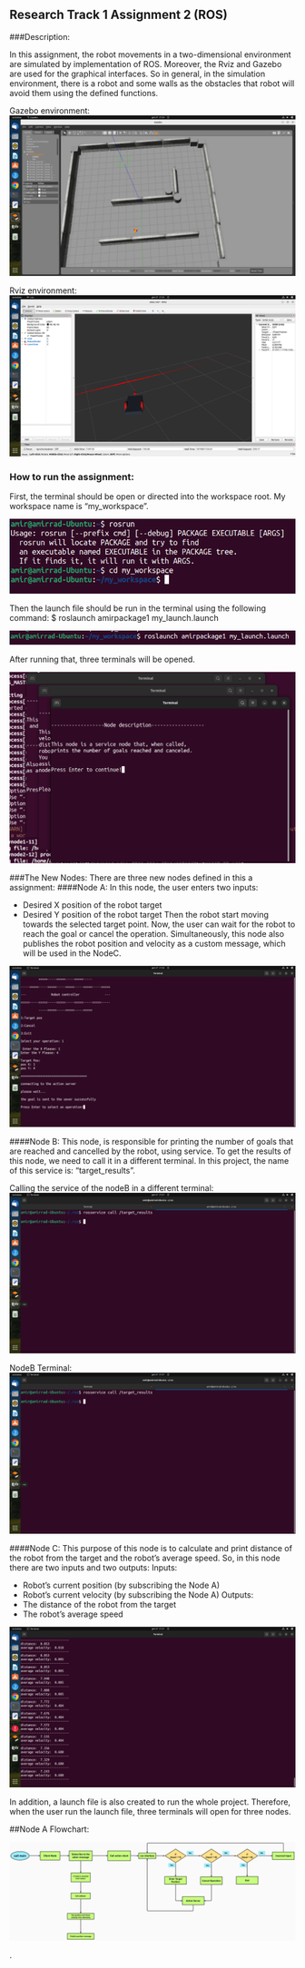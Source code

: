 ## Research Track 1 Assignment 2 (ROS)

###Description:

In this assignment, the robot movements in a two-dimensional environment are simulated by implementation of ROS. Moreover, the Rviz and Gazebo are used for the graphical interfaces. So in general,  in the simulation environment, there is a robot and some walls as the obstacles that robot will avoid them using the defined functions. 

Gazebo environment:
![4](https://github.com/AmirRad1998/RT1_Assignment2_AmirRad/blob/main/Photos/4_Gazebo.png?raw=true "4")

Rviz environment:
![5](https://github.com/AmirRad1998/RT1_Assignment2_AmirRad/blob/main/Photos/5_Rviz.png?raw=true "5")


### How to run the assignment:
First, the terminal should be open or directed into the workspace root. My workspace name is “my_workspace”. 

![1](https://github.com/AmirRad1998/RT1_Assignment2_AmirRad/blob/main/Photos/1_cd_workspace.png?raw=true "1")

Then the launch file should be run in the terminal using the following command:
$ roslaunch amirpackage1 my_launch.launch

![2](https://github.com/AmirRad1998/RT1_Assignment2_AmirRad/blob/main/Photos/2_roslaunch.png?raw=true "2")

After running that, three terminals will be opened.

![3](https://github.com/AmirRad1998/RT1_Assignment2_AmirRad/blob/main/Photos/3_Three_TerminalsScreenshot%20from%202023-01-27%2021-20-23.png?raw=true "3")


###The New Nodes:
There are three new nodes defined in this a assignment:
####Node A:
In this node, the user enters two inputs:
-	Desired X position of the robot target
-	Desired Y position of the robot target
Then the robot start moving towards the selected target point. Now, the user can wait for the robot to reach the goal or cancel the operation.
Simultaneously, this node also publishes the robot position and velocity as a custom message, which will be used in the NodeC.

![6](https://github.com/AmirRad1998/RT1_Assignment2_AmirRad/blob/main/Photos/6_NodeA.png?raw=true "6")

####Node B:
This node, is responsible for printing the number of goals that are reached and cancelled by the robot, using service. To get the results of this node, we need to call it in a different terminal. In this project, the name of this service is: “target_results”.

Calling the service of the nodeB in a different terminal:
![7](https://github.com/AmirRad1998/RT1_Assignment2_AmirRad/blob/main/Photos/7_Calling_Service_NodeB.png?raw=true "7")

NodeB Terminal:
![8](https://github.com/AmirRad1998/RT1_Assignment2_AmirRad/blob/main/Photos/7_Calling_Service_NodeB.png?raw=true "8")


####Node C:
This purpose of this node is to calculate and print distance of the robot from the target and the robot’s average speed. So, in this node there are two inputs and two outputs:
Inputs:
-	Robot’s current position (by subscribing the Node A)
-	Robot’s current velocity (by subscribing the Node A)
Outputs:
-	The distance of the robot from the target
-	The robot’s average speed

![9](https://github.com/AmirRad1998/RT1_Assignment2_AmirRad/blob/main/Photos/9_NodeC.png?raw=true "9")


In addition, a launch file is also created to run the whole project. Therefore, when the user run the launch file, three terminals will open for three nodes.



 

##Node A Flowchart:

![0](https://github.com/AmirRad1998/RT1_Assignment2_AmirRad/blob/main/Photos/0_FlowChart.png?raw=true "0")

.






















